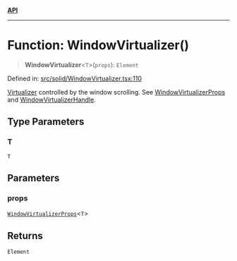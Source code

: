 [**API**](../../API.md)

***

# Function: WindowVirtualizer()

> **WindowVirtualizer**\<`T`\>(`props`): `Element`

Defined in: [src/solid/WindowVirtualizer.tsx:110](https://github.com/inokawa/virtua/blob/18bdff5361056a70d39599b355d881591a864128/src/solid/WindowVirtualizer.tsx#L110)

[Virtualizer](Virtualizer.md) controlled by the window scrolling. See [WindowVirtualizerProps](../interfaces/WindowVirtualizerProps.md) and [WindowVirtualizerHandle](../interfaces/WindowVirtualizerHandle.md).

## Type Parameters

### T

`T`

## Parameters

### props

[`WindowVirtualizerProps`](../interfaces/WindowVirtualizerProps.md)\<`T`\>

## Returns

`Element`
